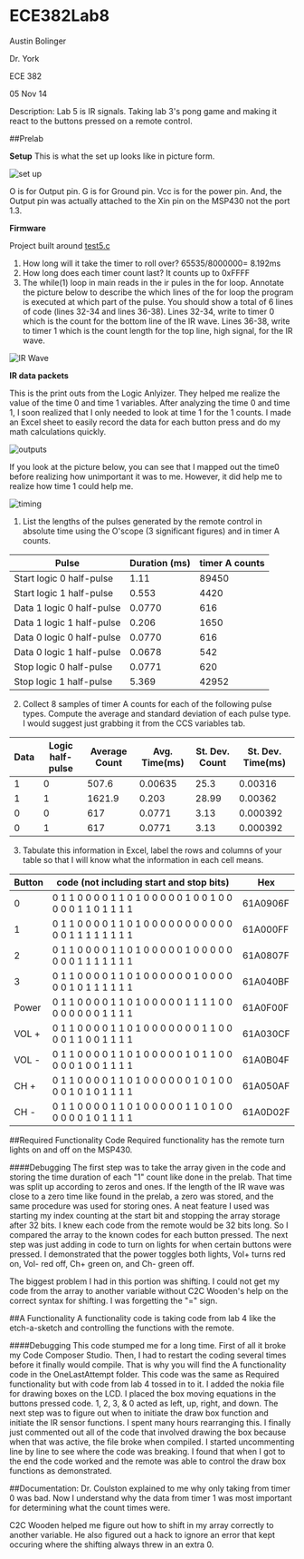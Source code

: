 ECE382Lab8
==========
Austin Bolinger

Dr. York

ECE 382

05 Nov 14


Description: Lab 5 is IR signals. Taking lab 3's pong game and making it react to the buttons pressed on a remote control.


##Prelab

**Setup**
This is what the set up looks like in picture form.

![set up]( https://github.com/Austinbolinger/ECE382Lab8/blob/master/setUp.JPG?raw=true "Set Up" )

O is for Output pin. G is for Ground pin. Vcc is for the power pin. And, the Output pin was actually attached to the Xin pin on the MSP430 not the port 1.3.

**Firmware**

Project built around [test5.c](http://ecse.bd.psu.edu/cmpen352/lab/lab5/test5.c)

1. How long will it take the timer to roll over?
  65535/8000000= 8.192ms
2. How long does each timer count last?
  It counts up to 0xFFFF
3. The while(1) loop in main reads in the ir pules in the for loop. Annotate the picture below to describe the which lines of the for loop the program is executed at which part of the pulse. You should show a total of 6 lines of code (lines 32-34 and lines 36-38).
  Lines 32-34, write to timer 0 which is the count for the bottom line of the IR wave. Lines 36-38, write to timer 1 which is the count length for the top line, high signal, for the IR wave.

![IR Wave]( https://github.com/Austinbolinger/ECE382Lab8/blob/master/irWave.gif?raw=true "IR Wave" )


**IR data packets**

This is the print outs from the Logic Anlyizer. They helped me realize the value of the time 0 and time 1 variables. After analyzing the time 0 and time 1, I soon realized that I only needed to look at time 1 for the 1 counts. I made an Excel sheet to easily record the data for each button press and do my math calculations quickly.

![outputs]( https://github.com/Austinbolinger/ECE382Lab8/blob/master/Lab5LogicAnalyzer1.jpg?raw=true "Outputs" )

If you look at the picture below, you can see that I mapped out the time0 before realizing how unimportant it was to me. However, it did help me to realize how time 1 could help me.

![timing]( https://github.com/Austinbolinger/ECE382Lab8/blob/master/Lab5LogicAnalyzer2.jpg?raw=true "Timing" )

1. List the lengths of the pulses generated by the remote control in absolute time using the O'scope (3 significant figures) and in timer A counts.

| Pulse | Duration (ms) | timer A counts |
| --- | --- | --- |
| Start logic 0 half-pulse | 1.11 |  89450 |
| Start logic 1 half-pulse | 0.553  | 4420 |
| Data 1 logic 0 half-pulse | 0.0770 | 616  |
| Data 1 logic 1 half-pulse | 0.206 | 1650  |
| Data 0 logic 0 half-pulse | 0.0770 | 616 |
| Data 0 logic 1 half-pulse | 0.0678 | 542 |
| Stop logic 0 half-pulse | 0.0771 | 620 |
| Stop logic 1 half-pulse | 5.369 | 42952 |

2. Collect 8 samples of timer A counts for each of the following pulse types. Compute the average and standard deviation of each pulse type. I would suggest just grabbing it from the CCS variables tab.

| Data | Logic half-pulse | Average Count | Avg. Time(ms) | St. Dev. Count | St. Dev. Time(ms) |
| --- | --- | --- | --- | --- | --- |
| 1 | 0 | 507.6 | 0.00635 | 25.3 | 0.00316 |
| 1 | 1 | 1621.9 | 0.203 | 28.99 | 0.00362 |
| 0 | 0 | 617 | 0.0771 | 3.13 | 0.000392 |
| 0 | 1 | 617 | 0.0771 | 3.13 | 0.000392 |

3. Tabulate this information in Excel, label the rows and columns of your table so that I will know what the information in each cell means.

| Button | code (not including start and stop bits) | Hex |
| --- | --- | --- |
| 0 | 0	1	1	0	0	0	0	1	1	0	1	0	0	0	0	0	1	0	0	1	0	0	0	0	0	1	1	0	1	1	1	1	 | 61A0906F |
| 1 | 0	1	1	0	0	0	0	1	1	0	1	0	0	0	0	0	0	0	0	0	0	0	0	0	1	1	1	1	1	1	1	1	 | 61A000FF |
| 2 | 0	1	1	0	0	0	0	1	1	0	1	0	0	0	0	0	1	0	0	0	0	0	0	0	0	1	1	1	1	1	1	1	 | 61A0807F |
| 3 | 0	1	1	0	0	0	0	1	1	0	1	0	0	0	0	0	0	1	0	0	0	0	0	0	1	0	1	1	1	1	1	1	 | 61A040BF |
| Power | 0	1	1	0	0	0	0	1	1	0	1	0	0	0	0	0	1	1	1	1	0	0	0	0	0	0	0	0	1	1	1	1	 | 61A0F00F |
| VOL + | 0	1	1	0	0	0	0	1	1	0	1	0	0	0	0	0	0	0	1	1	0	0	0	0	1	1	0	0	1	1	1	1	 | 61A030CF |
| VOL - | 0	1	1	0	0	0	0	1	1	0	1	0	0	0	0	0	1	0	1	1	0	0	0	0	0	1	0	0	1	1	1	1	 | 61A0B04F |
| CH + | 0	1	1	0	0	0	0	1	1	0	1	0	0	0	0	0	0	1	0	1	0	0	0	0	1	0	1	0	1	1	1	1	 | 61A050AF |
| CH - | 0	1	1	0	0	0	0	1	1	0	1	0	0	0	0	0	1	1	0	1	0	0	0	0	0	0	1	0	1	1	1	1	  | 61A0D02F |

##Required Functionality Code
Required functionality has the remote turn lights on and off on the MSP430.

####Debugging
The first step was to take the array given in the code and storing the time duration of each "1" count like done in the prelab. That time was split up according to zeros and ones. If the length of the IR wave was close to a zero time like found in the prelab, a zero was stored, and the same procedure was used for storing ones. A neat feature I used was starting my index counting at the start bit and stopping the array storage after 32 bits. I knew each code from the remote would be 32 bits long. So I compared the array to the known codes for each button pressed. The next step was just adding in code to turn on lights for when certain buttons were pressed. I demonstrated that the power toggles both lights, Vol+ turns red on, Vol- red off, Ch+ green on, and Ch- green off.

The biggest problem I had in this portion was shifting. I could not get my code from the array to another variable without C2C Wooden's help on the correct syntax for shifting. I was forgetting the "=" sign.

##A Functionality
A functionality code is taking code from lab 4 like the etch-a-sketch and controlling the functions with the remote.

####Debugging
This code stumped me for a long time. First of all it broke my Code Composer Studio. Then, I had to restart the coding several times before it finally would compile. That is why you will find the A functionality code in the OneLastAttempt folder. This code was the same as Required functionality but with code from lab 4 tossed in to it. I added the nokia file for drawing boxes on the LCD. I placed the box moving equations in the buttons pressed code. 1, 2, 3, & 0 acted as left, up, right, and down. The next step was to figure out when to initiate the draw box function and initiate the IR sensor functions. I spent many hours rearranging this. I finally just commented out all of the code that involved drawing the box because when that was active, the file broke when compiled. I started uncommenting line by line to see where the code was breaking. I found that when I got to the end the code worked and the remote was able to control the draw box functions as demonstrated. 


##Documentation: Dr. Coulston explained to me why only taking from timer 0 was bad. Now I understand why the data from timer 1 was most important for determining what the count times were.

C2C Wooden helped me figure out how to shift in my array correctly to another variable. He also figured out a hack to ignore an error that kept occuring where the shifting always threw in an extra 0. 
